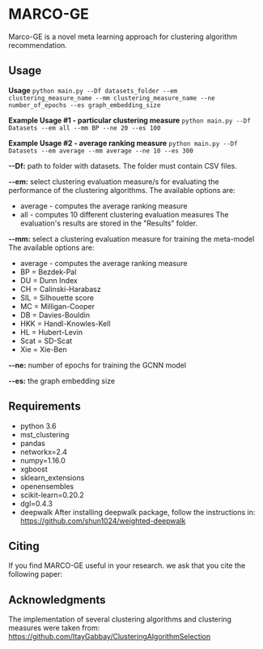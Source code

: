 # MARCO-GE
Marco-GE is a novel meta learning approach for clustering algorithm recommendation. 


Usage
-----

**Usage**
    ``python main.py --Df datasets_folder --em clustering_measure_name --mm clustering_measure_name --ne number_of_epochs --es graph_embedding_size``

**Example Usage #1 - particular clustering measure**
    ``python main.py --Df Datasets --em all --mm BP --ne 20 --es 100``

**Example Usage #2 - average ranking measure**
    ``python main.py --Df Datasets --em average --mm average --ne 10 --es 300``
    
**--Df:** path to folder with datasets. The folder must contain CSV files.

**--em:** select clustering evaluation measure/s for evaluating the performance of the clustering algorithms.
The available options are: 
- average - computes the average ranking measure
- all - computes 10 different clustering evaluation measures
The evaluation's results are stored in the "Results" folder.

**--mm:** select a clustering evaluation measure for training the meta-model
The available options are:
- average - computes the average ranking measure
- BP = Bezdek-Pal
- DU = Dunn Index
- CH = Calinski-Harabasz
- SIL = Silhouette score
- MC = Milligan-Cooper
- DB = Davies-Bouldin
- HKK = Handl-Knowles-Kell
- HL = Hubert-Levin
- Scat = SD-Scat 
- Xie = Xie-Ben

**--ne:** number of epochs for training the GCNN model

**--es:** the graph embedding size

Requirements
-----
- python 3.6
- mst_clustering
- pandas
- networkx=2.4
- numpy=1.16.0
- xgboost
- sklearn_extensions
- openensembles
- scikit-learn=0.20.2
- dgl=0.4.3
- deepwalk
After installing deepwalk package, follow the instructions in: https://github.com/shun1024/weighted-deepwalk

Citing
-----
If you find MARCO-GE useful in your research. we ask that you cite the following paper:

Acknowledgments
-----
The implementation of several clustering algorithms and clustering measures were taken from:
https://github.com/ItayGabbay/ClusteringAlgorithmSelection
